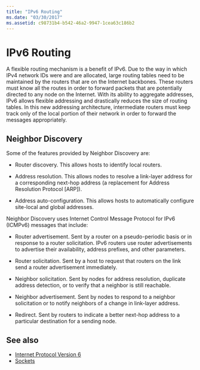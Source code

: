 ```yaml
---
title: "IPv6 Routing"
ms.date: "03/30/2017"
ms.assetid: c98731b4-b542-46a2-9947-1cea63c186b2
---
```

# IPv6 Routing
A flexible routing mechanism is a benefit of IPv6. Due to the way in which IPv4 network IDs were and are allocated, large routing tables need to be maintained by the routers that are on the Internet backbones. These routers must know all the routes in order to forward packets that are potentially directed to any node on the Internet. With its ability to aggregate addresses, IPv6 allows flexible addressing and drastically reduces the size of routing tables. In this new addressing architecture, intermediate routers must keep track only of the local portion of their network in order to forward the messages appropriately.  
  
## Neighbor Discovery  
 Some of the features provided by Neighbor Discovery are:  
  
- Router discovery. This allows hosts to identify local routers.  
  
- Address resolution. This allows nodes to resolve a link-layer address for a corresponding next-hop address (a replacement for Address Resolution Protocol [ARP]).  
  
- Address auto-configuration. This allows hosts to automatically configure site-local and global addresses.  
  
 Neighbor Discovery uses Internet Control Message Protocol for IPv6 (ICMPv6) messages that include:  
  
- Router advertisement. Sent by a router on a pseudo-periodic basis or in response to a router solicitation. IPv6 routers use router advertisements to advertise their availability, address prefixes, and other parameters.  
  
- Router solicitation. Sent by a host to request that routers on the link send a router advertisement immediately.  
  
- Neighbor solicitation. Sent by nodes for address resolution, duplicate address detection, or to verify that a neighbor is still reachable.  
  
- Neighbor advertisement. Sent by nodes to respond to a neighbor solicitation or to notify neighbors of a change in link-layer address.  
  
- Redirect. Sent by routers to indicate a better next-hop address to a particular destination for a sending node.  
  
## See also

- [Internet Protocol Version 6](../../../docs/framework/network-programming/internet-protocol-version-6.md)
- [Sockets](../../../docs/framework/network-programming/sockets.md)
